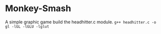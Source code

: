 # Monkey-Smash
A simple graphic game
build the headhitter.c module.
`g++ headhitter.c -o gl -lGL -lGLU -lglut`
